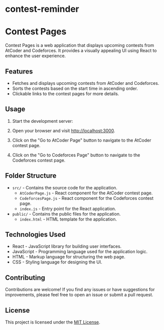 # contest-reminder
# Contest Pages

Contest Pages is a web application that displays upcoming contests from AtCoder and Codeforces. It provides a visually appealing UI using React to enhance the user experience.

## Features

- Fetches and displays upcoming contests from AtCoder and Codeforces.
- Sorts the contests based on the start time in ascending order.
- Clickable links to the contest pages for more details.


## Usage

1. Start the development server:

2. Open your browser and visit [http://localhost:3000](http://localhost:3000).

3. Click on the "Go to AtCoder Page" button to navigate to the AtCoder contest page.

4. Click on the "Go to Codeforces Page" button to navigate to the Codeforces contest page.

## Folder Structure

- `src/` - Contains the source code for the application.
  - `AtCoderPage.js` - React component for the AtCoder contest page.
  - `CodeforcesPage.js` - React component for the Codeforces contest page.
  - `index.js` - Entry point for the React application.
- `public/` - Contains the public files for the application.
  - `index.html` - HTML template for the application.

## Technologies Used

- React - JavaScript library for building user interfaces.
- JavaScript - Programming language used for the application logic.
- HTML - Markup language for structuring the web page.
- CSS - Styling language for designing the UI.

## Contributing

Contributions are welcome! If you find any issues or have suggestions for improvements, please feel free to open an issue or submit a pull request.

## License

This project is licensed under the [MIT License](LICENSE).

